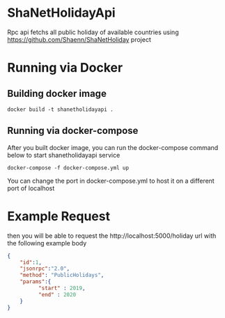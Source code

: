 # ShaNetHolidayApi
Rpc api fetchs all public holiday of available countries using https://github.com/Shaenn/ShaNetHoliday project

# Running via Docker

## Building docker image
```
docker build -t shanetholidayapi .
```
## Running via docker-compose
After you built docker image, you can run the docker-compose command below to start shanetholidayapi service
```
docker-compose -f docker-compose.yml up
```
You can change the port in docker-compose.yml to host it on a different port of localhost

# Example Request
then you will be able to request the http://localhost:5000/holiday url with the following example body 

```json
{
    "id":1,
    "jsonrpc":"2.0",
    "method": "PublicHolidays",
    "params":{
	      "start" : 2019,
	      "end" : 2020
    }
}
```
